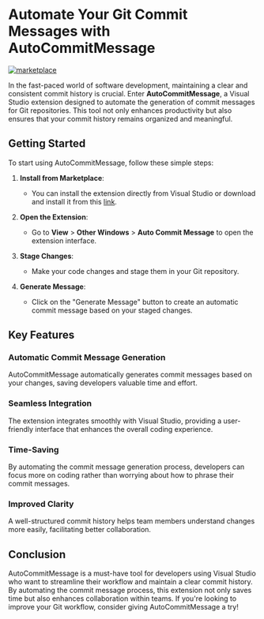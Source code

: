 # Automate Your Git Commit Messages with AutoCommitMessage

[![marketplace](https://img.shields.io/visual-studio-marketplace/v/SamanAzadi1996.AutoCommitMessage?label=marketplace&color=orchid)](https://marketplace.visualstudio.com/items?itemName=SamanAzadi1996.AutoCommitMessage)


In the fast-paced world of software development, maintaining a clear and consistent commit history is crucial. Enter **AutoCommitMessage**, a Visual Studio extension designed to automate the generation of commit messages for Git repositories. This tool not only enhances productivity but also ensures that your commit history remains organized and meaningful.

## Getting Started

To start using AutoCommitMessage, follow these simple steps:

1. **Install from Marketplace**:
   - You can install the extension directly from Visual Studio or download and install it from this [link](https://marketplace.visualstudio.com/items?itemName=SamanAzadi1996.AutoCommitMessage).

2. **Open the Extension**:
   - Go to **View** > **Other Windows** > **Auto Commit Message** to open the extension interface.

3. **Stage Changes**:
   - Make your code changes and stage them in your Git repository.

4. **Generate Message**:
   - Click on the "Generate Message" button to create an automatic commit message based on your staged changes.


## Key Features

### Automatic Commit Message Generation
AutoCommitMessage automatically generates commit messages based on your changes, saving developers valuable time and effort.

### Seamless Integration
The extension integrates smoothly with Visual Studio, providing a user-friendly interface that enhances the overall coding experience.

### Time-Saving
By automating the commit message generation process, developers can focus more on coding rather than worrying about how to phrase their commit messages.

### Improved Clarity
A well-structured commit history helps team members understand changes more easily, facilitating better collaboration.

## Conclusion

AutoCommitMessage is a must-have tool for developers using Visual Studio who want to streamline their workflow and maintain a clear commit history. By automating the commit message process, this extension not only saves time but also enhances collaboration within teams. If you're looking to improve your Git workflow, consider giving AutoCommitMessage a try!
